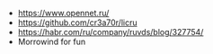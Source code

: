 * https://www.opennet.ru/
* https://github.com/cr3a70r/licru
* https://habr.com/ru/company/ruvds/blog/327754/
* Morrowind for fun

